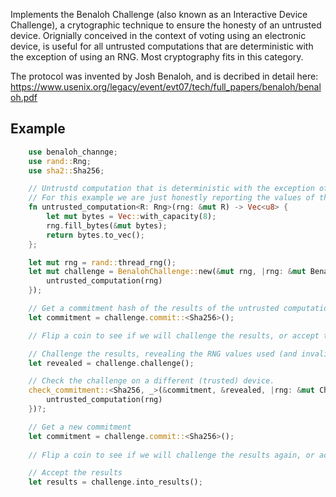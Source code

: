 Implements the Benaloh Challenge (also known as an Interactive Device Challenge), a crytographic technique to ensure the honesty of an untrusted device. Orignially conceived in the context of voting using an electronic device, is useful for all untrusted computations that are deterministic with the exception of using an RNG. Most cryptography fits in this category.

The protocol was invented by Josh Benaloh, and is decribed in detail here: https://www.usenix.org/legacy/event/evt07/tech/full_papers/benaloh/benaloh.pdf

## Example

```rust
    use benaloh_channge;
    use rand::Rng;
    use sha2::Sha256;

    // Untrustd computation that is deterministic with the exception of an RNG
    // For this example we are just honestly reporting the values of the RNG. 
    fn untrusted_computation<R: Rng>(rng: &mut R) -> Vec<u8> {
        let mut bytes = Vec::with_capacity(8);
        rng.fill_bytes(&mut bytes);
        return bytes.to_vec();
    };

    let mut rng = rand::thread_rng();
    let mut challenge = BenalohChallenge::new(&mut rng, |rng: &mut BenalohRng<_>| {
        untrusted_computation(rng)
    });

    // Get a commitment hash of the results of the untrusted computation.
    let commitment = challenge.commit::<Sha256>();

    // Flip a coin to see if we will challenge the results, or accept the results.

    // Challenge the results, revealing the RNG values used (and invalidating the results)
    let revealed = challenge.challenge();

    // Check the challenge on a different (trusted) device.
    check_commitment::<Sha256, _>(&commitment, &revealed, |rng: &mut CheckRng| {
        untrusted_computation(rng)
    })?;

    // Get a new commitment
    let commitment = challenge.commit::<Sha256>();
    
    // Flip a coin to see if we will challenge the results again, or accept the results.

    // Accept the results
    let results = challenge.into_results();
```
